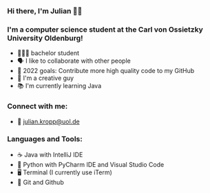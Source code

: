### Hi there, I'm Julian 👋🏻

### I'm a computer science student at the Carl von Ossietzky University Oldenburg!


- 👨🏻‍🎓 bachelor student
- 🗣 I like to collaborate with other people 
- 🏁 2022 goals: Contribute more high quality code to my GitHub 
- 🧠 I'm a creative guy 
- 📚 I'm currently learning Java 

### Connect with me:
- 📧 julian.kropp@uol.de

### Languages and Tools:
- ☕️ Java with IntelliJ IDE
- 🐍 Python with PyCharm IDE and Visual Studio Code
- 🖥 Terminal (I currently use iTerm)
- 📂 Git and Github
